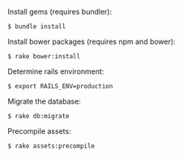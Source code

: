 Install gems (requires bundler):

    $ bundle install

Install bower packages (requires npm and bower):

    $ rake bower:install

Determine rails environment:

    $ export RAILS_ENV=production

Migrate the database:

    $ rake db:migrate

Precompile assets:

    $ rake assets:precompile
